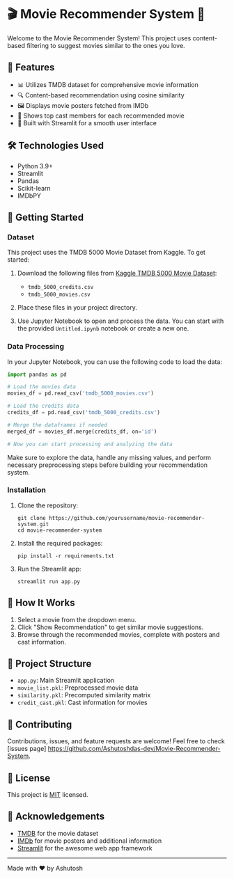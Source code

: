 # 🎬 Movie Recommender System 🍿

Welcome to the Movie Recommender System! This project uses content-based filtering to suggest movies similar to the ones you love.

## 🌟 Features

- 📊 Utilizes TMDB dataset for comprehensive movie information
- 🔍 Content-based recommendation using cosine similarity
- 🖼️ Displays movie posters fetched from IMDb
- 👥 Shows top cast members for each recommended movie
- 🚀 Built with Streamlit for a smooth user interface

## 🛠️ Technologies Used

- Python 3.9+
- Streamlit
- Pandas
- Scikit-learn
- IMDbPY

## 🚀 Getting Started

### Dataset

This project uses the TMDB 5000 Movie Dataset from Kaggle. To get started:

1. Download the following files from [Kaggle TMDB 5000 Movie Dataset](https://www.kaggle.com/datasets/tmdb/tmdb-movie-metadata):
   - `tmdb_5000_credits.csv`
   - `tmdb_5000_movies.csv`

2. Place these files in your project directory.

3. Use Jupyter Notebook to open and process the data. You can start with the provided `Untitled.ipynb` notebook or create a new one.

### Data Processing

In your Jupyter Notebook, you can use the following code to load the data:

```python
import pandas as pd

# Load the movies data
movies_df = pd.read_csv('tmdb_5000_movies.csv')

# Load the credits data
credits_df = pd.read_csv('tmdb_5000_credits.csv')

# Merge the dataframes if needed
merged_df = movies_df.merge(credits_df, on='id')

# Now you can start processing and analyzing the data
```

Make sure to explore the data, handle any missing values, and perform necessary preprocessing steps before building your recommendation system.

### Installation

1. Clone the repository:
   ```
   git clone https://github.com/yourusername/movie-recommender-system.git
   cd movie-recommender-system
   ```

2. Install the required packages:
   ```
   pip install -r requirements.txt
   ```

3. Run the Streamlit app:
   ```
   streamlit run app.py
   ```

## 🎯 How It Works

1. Select a movie from the dropdown menu.
2. Click "Show Recommendation" to get similar movie suggestions.
3. Browse through the recommended movies, complete with posters and cast information.

## 📁 Project Structure

- `app.py`: Main Streamlit application
- `movie_list.pkl`: Preprocessed movie data
- `similarity.pkl`: Precomputed similarity matrix
- `credit_cast.pkl`: Cast information for movies

## 🤝 Contributing

Contributions, issues, and feature requests are welcome! Feel free to check [issues page] https://github.com/Ashutoshdas-dev/Movie-Recommender-System.

## 📝 License

This project is [MIT](https://choosealicense.com/licenses/mit/) licensed.

## 🙏 Acknowledgements

- [TMDB](https://www.themoviedb.org/) for the movie dataset
- [IMDb](https://www.imdb.com/) for movie posters and additional information
- [Streamlit](https://streamlit.io/) for the awesome web app framework

---

Made with ❤️ by Ashutosh
